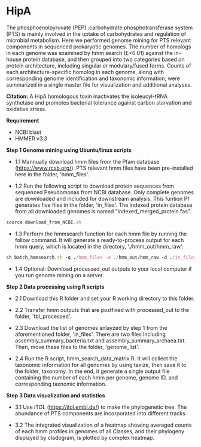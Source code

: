# HipA
The phosphoenolpyruvate (PEP) :carbohydrate phosphotransferase system (PTS) is mainly involved in the uptake of carbohydrates and regulation of microbial metabolism. Here we performed genome mining for PTS relevant components in sequenced prokaryotic genomes. The number of homologs in each genome was examined by hmm search (E<0.01) against the in-house protein database, and then grouped into two categories based on protein architecture, including singular or modulary/fused forms. Counts of each architecture-specific homolog in each genome, along with corresponding genome identification and taxonomic information, were summarized in a single master file for visualization and additional analyses.<br/>

**Citation:**
A HipA homologous toxin inactivates the isoleucyl-tRNA synthetase and promotes bacterial tolerance against carbon starvation and oxidative stress.


**Requirement**
  - NCBI blast
  - HMMER v3.3

**Step 1 Genome mining using Ubuntu/linux scripts**

  - 1.1 Mannually download hmm files from the Pfam database (https://www.rcsb.org/). PTS relevant hmm files have been pre-installed here in the folder, 'hmm_files'.
  
  - 1.2 Run the following script to download protein sequences from sequenced Pseudomonas from NCBI database. Only complete genomes are downloaded and included for downstream analysis. This funtion Pf generates five files in the folder, 'in_files'. The indexed protein database from all downloaded genomes is named "indexed_merged_protein.fas".
  
  ```ruby
  source download_from_NCBI.sh
  ```
  
  - 1.3 Perform the hmmsearch function for each hmm file by running the follow command. It will generate a ready-to-process output for each hmm query, which is located in the directory, './hmm_out/hmm_raw'.

  ```ruby
  sh batch_hmmsearch.sh -q ./hmm_files -o ./hmm_out/hmm_raw -d ./in_files/indexed_merged_protein.faa
  ```
  
  
  - 1.4 Optional: Download processed_out outputs to your local computer if you run genome mining on a server. <br/>
  
  
  
**Step 2 Data processing using R scripts**
  
  - 2.1 Download this R folder and set your R working directory to this folder. 
  
  - 2.2 Transfer hmm outputs that are postfixed with processed_out to the folder, 'tbl_processed'.
  
  - 2.3 Download the list of genomes anlayzed by step 1 from the aforementioned folder, 'in_files'. There are two files including assembly_summary_bacteria.txt and assembly_summary_archaea.txt. Then, move these files to the folder, 'genome_list'. 
  
  - 2.4 Run the R script, hmm_search_data_matrix.R. It will collect the taxonomic information for all genomes by using taxize, then save it to the folder, taxonomy. In the end, it generate a single output file containing the number of each hmm per genome, genome ID, and  corresponding taxnomic information.<br/>
  
  
  
**Step 3 Data visualization and statistics**
   
  - 3.1 Use iTOL (https://itol.embl.de/) to make the phylogenetic tree. The abundance of PTS components are incorporated into different tracks.
   
  - 3.2 The integrated visualization of a heatmap showing averaged counts of each hmm profiles in genomes of all Classes, and their phylogeny displayed by cladogram, is plotted by complex heatmap.
  
